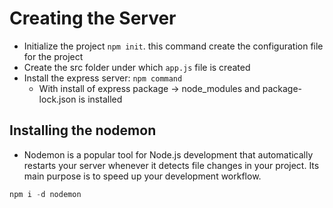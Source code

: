 # Creating the Server

- Initialize the project `npm init`. this command create the configuration file for the project
- Create the src folder under which `app.js` file is created
- Install the express server: `npm command`
  - With install of express package -> node_modules and package-lock.json is installed

## Installing the nodemon

- Nodemon is a popular tool for Node.js development that automatically restarts your server whenever it detects file changes in your project. Its main purpose is to speed up your development workflow.

```js 
npm i -d nodemon
```